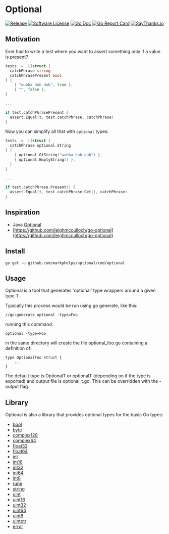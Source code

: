 # Optional

[![Release](https://img.shields.io/github/release/markphelps/optional.svg?style=flat-square)](https://github.com/markphelps/optional/releases/latest)
[![Software License](https://img.shields.io/badge/license-MIT-brightgreen.svg?style=flat-square)](LICENSE.md)
[![Go Doc](https://img.shields.io/badge/godoc-reference-blue.svg?style=flat-square)](http://godoc.org/github.com/markphelps/optional)
[![Go Report Card](https://goreportcard.com/badge/github.com/markphelps/optional?style=flat-square)](https://goreportcard.com/report/github.com/markphelps/optional)
[![SayThanks.io](https://img.shields.io/badge/SayThanks.io-%E2%98%BC-1EAEDB.svg?style=flat-square)](https://saythanks.io/to/markphelps)

## Motivation

Ever had to write a test where you want to assert something only if a value is present?

```go
tests :=  []struct {
  catchPhrase string
  catchPhrasePresent bool
} {
    { "wubba dub dub", true },
    { "", false },
}

...

if test.catchPhrasePresent {
  assert.Equal(t, test.catchPhrase, catchPhrase)
}
```

Now you can simplify all that with `optional` types:

```go
tests :=  []struct {
  catchPhrase optional.String
} {
    { optional.OfString("wubba dub dub") },
    { optional.EmptyString() },
  }
}

...

if test.catchPhrase.Present() {
  assert.Equal(t, test.catchPhrase.Get(), catchPhrase)
}
```

## Inspiration

* Java [Optional](https://docs.oracle.com/javase/8/docs/api/java/util/Optional.html)
* [https://github.com/leighmcculloch/go-optional](https://github.com/leighmcculloch/go-optional)

## Install

`go get -u github.com/markphelps/optional/cmd/optional`

## Usage

Optional is a tool that generates 'optional' type wrappers around a given type T.

Typically this process would be run using go generate, like this:

	//go:generate optional -type=Foo

running this command:

	optional -type=Foo

in the same directory will create the file optional_foo.go
containing a definition of:

	type OptionalFoo struct {
		...
	}

The default type is OptionalT or optionalT (depending on if the type is exported)
and output file is optional_t.go. This can be overridden with the -output flag.

## Library

Optional is also a library that provides optional types for the basic Go types:

* [bool](bool.go)
* [byte](byte.go)
* [complex128](complex128.go)
* [complex64](complex64.go)
* [float32](float32.go)
* [float64](float64.go)
* [int](int.go)
* [int16](int16.go)
* [int32](int32.go)
* [int64](int64.go)
* [int8](int8.go)
* [rune](rune.go)
* [string](string.go)
* [uint](uint.go)
* [uint16](uint16.go)
* [uint32](uint32.go)
* [uint64](uint64.go)
* [uint8](uint8.go)
* [uintptr](uintptr.go)
* [error](error.go)
